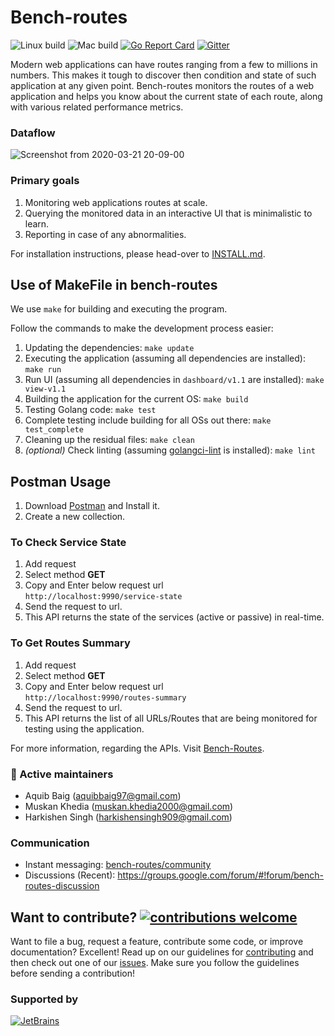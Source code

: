 # Bench-routes

![Linux build](https://github.com/bench-routes/bench-routes/actions/workflows/build-linux.yml/badge.svg)
![Mac build](https://github.com/bench-routes/bench-routes/actions/workflows/build-mac.yml/badge.svg)
[![Go Report Card](https://goreportcard.com/badge/github.com/bench-routes/bench-routes)](https://goreportcard.com/report/github.com/bench-routes/bench-routes)
[![Gitter](https://img.shields.io/badge/join%20discussions%20on%20gitter-%23benchroutes-green/)](https://gitter.im/bench-routes/community#)

Modern web applications can have routes ranging from a few to millions in numbers. This makes it tough to discover then
condition and state of such application at any given point. Bench-routes monitors the routes of a web application
and helps you know about the current state of each route, along with various related performance metrics.

### Dataflow

![Screenshot from 2020-03-21 20-09-00](https://user-images.githubusercontent.com/33792202/77228928-b139e900-6bb0-11ea-877b-54afffd2aa53.png)

### Primary goals
1. Monitoring web applications routes at scale.
2. Querying the monitored data in an interactive UI that is minimalistic to learn.
3. Reporting in case of any abnormalities.

For installation instructions, please head-over to [INSTALL.md](https://github.com/bench-routes/bench-routes/blob/master/INSTALL.md).

## Use of MakeFile in bench-routes
We use `make` for building and executing the program.

Follow the commands to make the development process easier:

1. Updating the dependencies: `make update`
2. Executing the application (assuming all dependencies are installed): `make run`
2. Run UI (assuming all dependencies in `dashboard/v1.1` are installed): `make view-v1.1`
2. Building the application for the current OS: `make build`
3. Testing Golang code: `make test`
4. Complete testing include building for all OSs out there: `make test_complete`
5. Cleaning up the residual files: `make clean`
6. *(optional)* Check linting (assuming [golangci-lint](https://github.com/golangci/golangci-lint#install) is installed): `make lint`

## Postman Usage
1. Download [Postman](https://www.postman.com/downloads/) and Install it.
2. Create a new collection.

### To Check Service State
1. Add request
2. Select method **GET**
3. Copy and Enter below request url  
`http://localhost:9990/service-state` 
4. Send the request to url.
5. This API returns the state of the services (active or passive) in real-time.

### To Get Routes Summary
1. Add request
2. Select method **GET**
3. Copy and Enter below request url  
`http://localhost:9990/routes-summary` 
4. Send the request to url.
5. This API returns the list of all URLs/Routes that are being monitored for testing using the application.

For more information, regarding the APIs. Visit [Bench-Routes](https://documenter.getpostman.com/view/6521254/SzRuWqq9?version=latest).
 
### 👬 Active maintainers

- Aquib Baig (aquibbaig97@gmail.com)
- Muskan Khedia (muskan.khedia2000@gmail.com)
- Harkishen Singh (harkishensingh909@gmail.com)

### Communication

- Instant messaging: [bench-routes/community](https://gitter.im/bench-routes/community)
- Discussions (Recent): https://groups.google.com/forum/#!forum/bench-routes-discussion

## Want to contribute? [![contributions welcome](https://img.shields.io/badge/contributions-welcome-brightgreen.svg?style=flat)](https://github.com/bench-routes/bench-routes/issues)

Want to file a bug, request a feature, contribute some code, or improve documentation? Excellent! Read up on our guidelines for [contributing](CONTRIBUTING.md) and then check out one of our [issues](https://github.com/bench-routes/bench-routes/issues). Make sure you follow the guidelines before sending a contribution!
   
### Supported by

[![JetBrains](https://user-images.githubusercontent.com/36980003/111029750-5b46fc80-8424-11eb-800f-ad7f64844f0d.png)](https://jb.gg/OpenSource)
